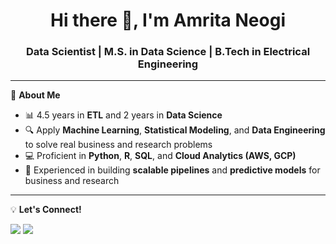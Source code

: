<!-- Profile README -->

<h1 align="center">Hi there 👋, I'm Amrita Neogi</h1>
<h3 align="center">Data Scientist | M.S. in Data Science | B.Tech in Electrical Engineering</h3> 

---

🎯 **About Me**
- 📊 4.5 years in **ETL** and 2 years in **Data Science**  
- 🔍 Apply **Machine Learning**, **Statistical Modeling**, and **Data Engineering** to solve real business and research problems
- 💻 Proficient in **Python**, **R**, **SQL**, and **Cloud Analytics (AWS, GCP)**
- 🚀 Experienced in building **scalable pipelines** and **predictive models** for business and research
<!-- - 📫 How to reach me: **[Email](neogiamrita111@gmail.com)** | **[LinkedIn](linkedin.com/in/amritaneogi)** -->

---
<!--
📌 **Tech Stack**
<p align="left">
  <img src="https://img.shields.io/badge/Python-3776AB?style=for-the-badge&logo=python&logoColor=white"/>
  <img src="https://img.shields.io/badge/SQL-003B57?style=for-the-badge&logo=postgresql&logoColor=white"/>
  <img src="https://img.shields.io/badge/AWS-232F3E?style=for-the-badge&logo=amazonaws&logoColor=white"/>
  <img src="https://img.shields.io/badge/Google%20Cloud-4285F4?style=for-the-badge&logo=googlecloud&logoColor=white"/>
  <img src="https://img.shields.io/badge/Power%20BI-F2C811?style=for-the-badge&logo=powerbi&logoColor=black"/>
  <img src="https://img.shields.io/badge/Machine%20Learning-102230?style=for-the-badge"/>
</p>

---

📊 **GitHub Stats**
<p align="center">
  <img src="https://github-readme-stats.vercel.app/api?username=AmritaNeogi&show_icons=true&theme=tokyonight" height="160"/>
  <img src="https://github-readme-streak-stats.herokuapp.com/?user=AmritaNeogi&theme=tokyonight" height="160"/>
</p>

---
-->

💡 **Let's Connect!**
<p align="left">
  <a href="https://linkedin.com/in/amritaneogi" target="_blank"><img src="https://img.shields.io/badge/LinkedIn-0077B5?style=for-the-badge&logo=linkedin&logoColor=white"/></a>
  <a href="mailto:neogiamrita111@gmail.com"><img src="https://img.shields.io/badge/Email-D14836?style=for-the-badge&logo=gmail&logoColor=white"/></a>
</p>

